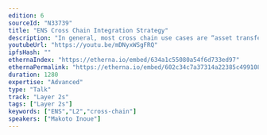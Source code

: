 ```yaml
---
edition: 6
sourceId: "N33739"
title: "ENS Cross Chain Integration Strategy"
description: "In general, most cross chain use cases are “asset transfer” for bridges to cross tokens from one chain to another then each application deploys the exact copy from L1 to other chains. However, ENS (Ethereum Name Service) has a set of unique challenges because ENS functions as a “global address book” to resolve addresses on any chains from any wallets. We have received lots of requests from chains and dapp developers about how to integrate ENS into their chain of choice and I am going to explain"
youtubeUrl: "https://youtu.be/mDNyxWSgFRQ"
ipfsHash: ""
ethernaIndex: "https://etherna.io/embed/634a1c55080a54f6d733ed97"
ethernaPermalink: "https://etherna.io/embed/602c34c7a37314a22385c49910848aafb9d19f4ce2b25cb03b46c211da80dd83"
duration: 1280
expertise: "Advanced"
type: "Talk"
track: "Layer 2s"
tags: ["Layer 2s"]
keywords: ["ENS","L2","cross-chain"]
speakers: ["Makoto Inoue"]
---
```

